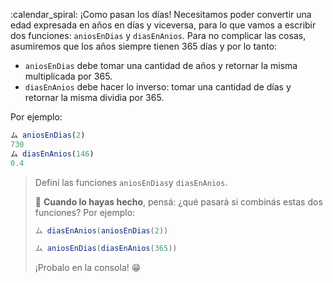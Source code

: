 :calendar_spiral: ¡Como pasan los días! Necesitamos poder convertir una edad expresada en años en días y viceversa, para lo que vamos a escribir dos funciones: `aniosEnDias` y `diasEnAnios`. Para no complicar las cosas, asumiremos que los años siempre tienen 365 días y por lo tanto: 

  * `aniosEnDias` debe tomar una cantidad de años y retornar la misma multiplicada por 365.
  * `diasEnAnios` debe hacer lo inverso: tomar una cantidad de días y retornar la misma dividia por 365.

Por ejemplo: 

```javascript
ム aniosEnDias(2)
730
ム diasEnAnios(146)
0.4
```

> Definí las funciones `aniosEnDias`y  `diasEnAnios`. 
> 
> :thinking: **Cuando lo hayas hecho**, pensá: ¿qué pasará si combinás estas dos funciones? Por ejemplo: 
> 
> ```javascript
> ム diasEnAnios(aniosEnDias(2))
> ```
>
> ```javascript
> ム aniosEnDias(diasEnAnios(365))
> ```
> 
> ¡Probalo en la consola! :grin: